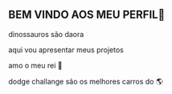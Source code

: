 ## BEM VINDO AOS MEU PERFIL💜


dinossauros são daora 

aqui vou apresentar meus projetos

amo o meu rei 👑 

dodge challange são os melhores carros do 🌎 
